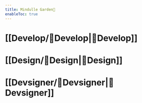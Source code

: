 ```yaml
---
title: Mindulle Garden🎉
enableToc: true
---
```


# [[Develop/🎉Develop|🎉Develop]]

# [[Design/🎉Design|🎉Design]]

# [[Devsigner/🎉Devsigner|🎉Devsigner]]